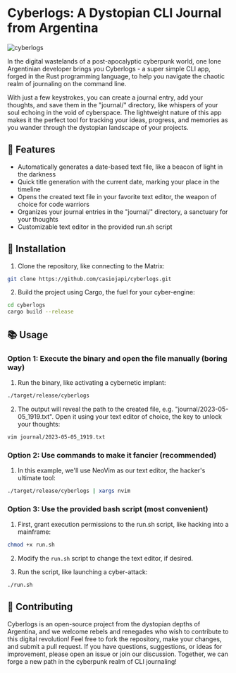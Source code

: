 # Cyberlogs: A Dystopian CLI Journal from Argentina

![cyberlogs](https://i.imgur.com/1IHxh3b.png)

In the digital wastelands of a post-apocalyptic cyberpunk world, one lone Argentinian developer brings you Cyberlogs - a super simple CLI app, forged in the Rust programming language, to help you navigate the chaotic realm of journaling on the command line.

With just a few keystrokes, you can create a journal entry, add your thoughts, and save them in the "journal/" directory, like whispers of your soul echoing in the void of cyberspace. The lightweight nature of this app makes it the perfect tool for tracking your ideas, progress, and memories as you wander through the dystopian landscape of your projects.

## 🌆 Features
- Automatically generates a date-based text file, like a beacon of light in the darkness
- Quick title generation with the current date, marking your place in the timeline
- Opens the created text file in your favorite text editor, the weapon of choice for code warriors
- Organizes your journal entries in the "journal/" directory, a sanctuary for your thoughts
- Customizable text editor in the provided run.sh script

## 📡 Installation

1. Clone the repository, like connecting to the Matrix:

```bash
git clone https://github.com/casiojapi/cyberlogs.git
```

2. Build the project using Cargo, the fuel for your cyber-engine:

```bash
cd cyberlogs
cargo build --release
```

## 📚 Usage

### Option 1: Execute the binary and open the file manually (boring way)

1. Run the binary, like activating a cybernetic implant:

```bash
./target/release/cyberlogs
```

2. The output will reveal the path to the created file, e.g. "journal/2023-05-05_1919.txt". Open it using your text editor of choice, the key to unlock your thoughts:

```bash
vim journal/2023-05-05_1919.txt
```

### Option 2: Use commands to make it fancier (recommended)

1. In this example, we'll use NeoVim as our text editor, the hacker's ultimate tool:

```bash
./target/release/cyberlogs | xargs nvim
```

### Option 3: Use the provided bash script (most convenient)

1. First, grant execution permissions to the run.sh script, like hacking into a mainframe:

```bash
chmod +x run.sh
```

2. Modify the `run.sh` script to change the text editor, if desired.

3. Run the script, like launching a cyber-attack:

```bash
./run.sh
```

## 🤝 Contributing

Cyberlogs is an open-source project from the dystopian depths of Argentina, and we welcome rebels and renegades who wish to contribute to this digital revolution! Feel free to fork the repository, make your changes, and submit a pull request. If you have questions, suggestions, or ideas for improvement, please open an issue or join our discussion. Together, we can forge a new path in the cyberpunk realm of CLI journaling!
